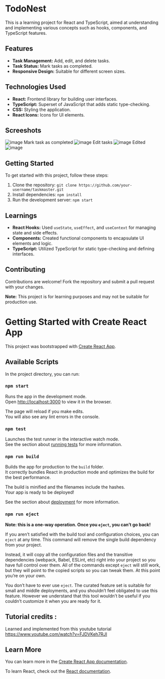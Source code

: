 # TodoNest

This is a learning project for React and TypeScript, aimed at understanding and implementing various concepts such as hooks, components, and TypeScript features.

## Features

- **Task Management:** Add, edit, and delete tasks.
- **Task Status:** Mark tasks as completed.
- **Responsive Design:** Suitable for different screen sizes.

## Technologies Used

- **React:** Frontend library for building user interfaces.
- **TypeScript:** Superset of JavaScript that adds static type-checking.
- **CSS:** Styling the application.
- **React Icons:** Icons for UI elements.
## Screeshots
![image](https://github.com/madhuroopa/TodoNest/assets/22576343/b2fa6be1-7e25-4c14-bd78-158d222313b1)
Mark task as completed
![image](https://github.com/madhuroopa/TodoNest/assets/22576343/1bc00370-a37e-4cf4-bc03-7f10abdbd9ae)
Edit tasks 
![image](https://github.com/madhuroopa/TodoNest/assets/22576343/bc20b20a-8a39-4849-b6fe-7f2816b4e4db)
Edited 
![image](https://github.com/madhuroopa/TodoNest/assets/22576343/8fa4cf2f-5d76-46db-9085-3404a79d8b18)







## Getting Started

To get started with this project, follow these steps:

1. Clone the repository: `git clone https://github.com/your-username/taskmaster.git`
2. Install dependencies: `npm install`
3. Run the development server: `npm start`

## Learnings

- **React Hooks:** Used `useState`, `useEffect`, and `useContext` for managing state and side effects.
- **Components:** Created functional components to encapsulate UI elements and logic.
- **TypeScript:** Utilized TypeScript for static type-checking and defining interfaces.


## Contributing

Contributions are welcome! Fork the repository and submit a pull request with your changes.



**Note:** This project is for learning purposes and may not be suitable for production use.


# Getting Started with Create React App

This project was bootstrapped with [Create React App](https://github.com/facebook/create-react-app).

## Available Scripts

In the project directory, you can run:

### `npm start`

Runs the app in the development mode.\
Open [http://localhost:3000](http://localhost:3000) to view it in the browser.

The page will reload if you make edits.\
You will also see any lint errors in the console.

### `npm test`

Launches the test runner in the interactive watch mode.\
See the section about [running tests](https://facebook.github.io/create-react-app/docs/running-tests) for more information.

### `npm run build`

Builds the app for production to the `build` folder.\
It correctly bundles React in production mode and optimizes the build for the best performance.

The build is minified and the filenames include the hashes.\
Your app is ready to be deployed!

See the section about [deployment](https://facebook.github.io/create-react-app/docs/deployment) for more information.

### `npm run eject`

**Note: this is a one-way operation. Once you `eject`, you can’t go back!**

If you aren’t satisfied with the build tool and configuration choices, you can `eject` at any time. This command will remove the single build dependency from your project.

Instead, it will copy all the configuration files and the transitive dependencies (webpack, Babel, ESLint, etc) right into your project so you have full control over them. All of the commands except `eject` will still work, but they will point to the copied scripts so you can tweak them. At this point you’re on your own.

You don’t have to ever use `eject`. The curated feature set is suitable for small and middle deployments, and you shouldn’t feel obligated to use this feature. However we understand that this tool wouldn’t be useful if you couldn’t customize it when you are ready for it.

## Tutorial credits : 
Learned and implemented from this youtube tutorial
https://www.youtube.com/watch?v=FJDVKeh7RJI

## Learn More

You can learn more in the [Create React App documentation](https://facebook.github.io/create-react-app/docs/getting-started).

To learn React, check out the [React documentation](https://reactjs.org/).
